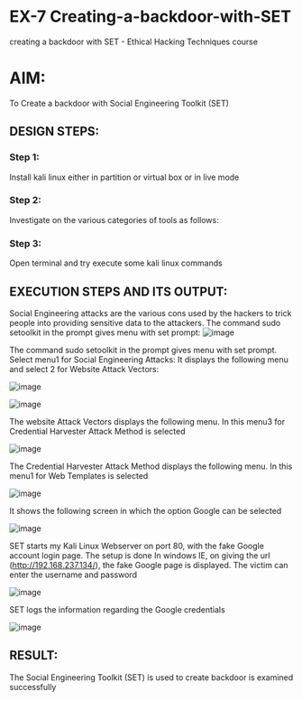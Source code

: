 # EX-7 Creating-a-backdoor-with-SET
creating a backdoor with SET - Ethical Hacking Techniques course

# AIM:
To Create a backdoor with Social Engineering Toolkit (SET)

## DESIGN STEPS:

### Step 1:

Install kali linux either in partition or virtual box or in live mode


### Step 2:

Investigate on the various categories of tools as follows:

### Step 3:

Open terminal and try execute some kali linux commands

## EXECUTION STEPS AND ITS OUTPUT:
Social Engineering attacks are the various cons used by the hackers to trick people into providing sensitive data to the attackers. The command sudo setoolkit in the prompt gives menu with set prompt:
![image](https://github.com/user-attachments/assets/1fa3e0c3-fa6a-4903-a816-d2aa4e19c259)


The command sudo setoolkit in the prompt gives menu with set prompt. Select menu1 for Social Engineering Attacks:
It displays the following menu and select 2 for Website Attack Vectors: 

![image](https://github.com/user-attachments/assets/e8d46f04-8b16-4b21-bae8-ff9632762db5)

![image](https://github.com/user-attachments/assets/0bcb9ed9-3374-4366-a323-52a840ad0cb6)

The website Attack Vectors displays the following menu. In this menu3 for Credential Harvester Attack Method is selected

![image](https://github.com/user-attachments/assets/fdaf13ad-e820-46c3-a6a6-8373223afd81)


The Credential Harvester Attack Method displays the following menu. In this menu1 for Web Templates is selected

![image](https://github.com/user-attachments/assets/634b9f54-0aab-462b-b00e-e1af0f461b7a)


It shows the following screen in which the option Google can be selected

![image](https://github.com/user-attachments/assets/92e501b4-43ee-46dc-9584-093918f55d9a)


SET starts my Kali Linux Webserver on port 80, with the fake Google account login page. The setup is done
In windows IE, on giving the url (http://192.168.237.134/), the fake Google page is displayed. The victim can enter the username and password

![image](https://github.com/user-attachments/assets/45893aff-4211-4e88-8037-a0116489fd53)


SET logs the information regarding the Google credentials

![image](https://github.com/user-attachments/assets/4cc38c80-d5d3-4226-80ea-c35d49701b55)






## RESULT:
The Social Engineering Toolkit (SET) is used to create backdoor is  examined successfully
